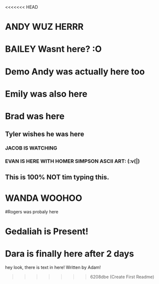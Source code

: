 <<<<<<< HEAD
# ANDY WUZ HERRR
# BAILEY Wasnt here? :O
# Demo Andy was actually here too
# Emily was also here
# Brad was here
## Tyler wishes he was here
### JACOB IS WATCHING
### EVAN IS HERE WITH HOMER SIMPSON ASCII ART: (:v(|)
## This is 100% NOT tim typing this.
# WANDA WOOHOO
#Rogers was probaly here
# Gedaliah is Present!
Dara is finally here after 2 days
=======
hey look, there is text in here! Written by Adam!
>>>>>>> 6208dbe (Create First Readme)
